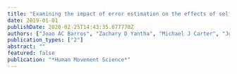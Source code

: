 ```yaml
---
title: "Examining the impact of error estimation on the effects of self-controlled feedback"
date: 2019-01-01
publishDate: 2020-02-25T14:43:35.077770Z
authors: ["Joao AC Barros", "Zachary D Yantha", "Michael J Carter", "Julia Hussien", "Diane M Ste-Marie"]
publication_types: ["2"]
abstract: ""
featured: false
publication: "*Human Movement Science*"
---
```


